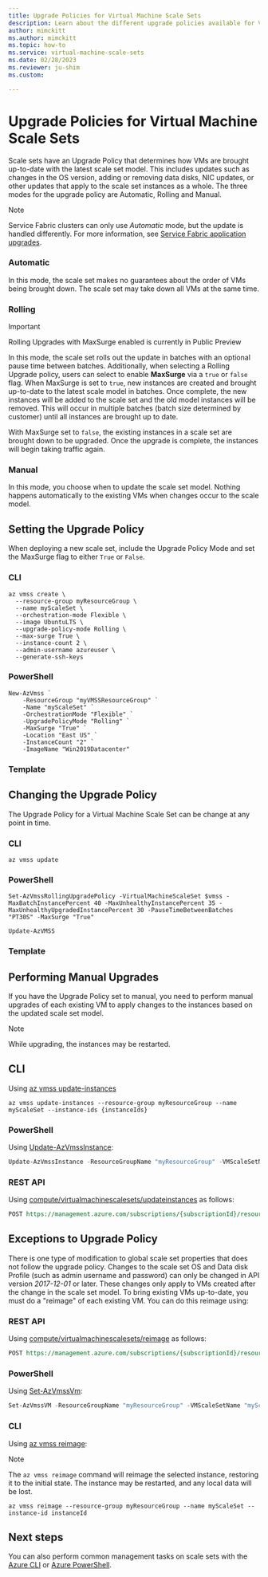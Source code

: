 ```yaml
---
title: Upgrade Policies for Virtual Machine Scale Sets
description: Learn about the different upgrade policies available for Virtual Machine Scale Sets
author: mimckitt
ms.author: mimckitt
ms.topic: how-to
ms.service: virtual-machine-scale-sets
ms.date: 02/28/2023
ms.reviewer: ju-shim
ms.custom: 

---
```

# Upgrade Policies for Virtual Machine Scale Sets

Scale sets have an Upgrade Policy that determines how VMs are brought up-to-date with the latest scale set model. This includes updates such as changes in the OS version, adding or removing data disks, NIC updates, or other updates that apply to the scale set instances as a whole. The three modes for the upgrade policy are Automatic, Rolling and Manual. 

>[!NOTE]
> Service Fabric clusters can only use *Automatic* mode, but the update is handled differently. For more information, see [Service Fabric application upgrades](../service-fabric/service-fabric-application-upgrade.md).


### Automatic 
In this mode, the scale set makes no guarantees about the order of VMs being brought down. The scale set may take down all VMs at the same time. 

### Rolling

> [!IMPORTANT]
> Rolling Upgrades with MaxSurge enabled is currently in Public Preview

In this mode, the scale set rolls out the update in batches with an optional pause time between batches. Additionally, when selecting a Rolling Upgrade policy, users can select to enable **MaxSurge** via a `true` or `false` flag. When MaxSurge is set to `true`, new instances are created and brought up-to-date to the latest scale model in batches. Once complete, the new instances will be added to the scale set and the old model instances will be removed. This will occur in multiple batches (batch size determined by customer) until all instances are brought up to date. 

With MaxSurge set to `false`, the existing instances in a scale set are brought down to be upgraded. Once the upgrade is complete, the instances will begin taking traffic again. 

### Manual
In this mode, you choose when to update the scale set model. Nothing happens automatically to the existing VMs when changes occur to the scale model.

## Setting the Upgrade Policy

When deploying a new scale set, include the Upgrade Policy Mode and set the MaxSurge flag to either `True` or `False`.

### CLI

```azurecli-interactive
az vmss create \
  --resource-group myResourceGroup \
  --name myScaleSet \
  --orchestration-mode Flexible \
  --image UbuntuLTS \
  --upgrade-policy-mode Rolling \
  --max-surge True \
  --instance-count 2 \
  --admin-username azureuser \
  --generate-ssh-keys
```

### PowerShell

```azurepowershell-interactive
New-AzVmss `
    -ResourceGroup "myVMSSResourceGroup" `
    -Name "myScaleSet" ` 
    -OrchestrationMode "Flexible" `
    -UpgradePolicyMode "Rolling" `
    -MaxSurge "True" `
    -Location "East US" `
    -InstanceCount "2" `
    -ImageName "Win2019Datacenter"
```

### Template


## Changing the Upgrade Policy

The Upgrade Policy for a Virtual Machine Scale Set can be change at any point in time. 

### CLI
```azurecli-interactive
az vmss update
```

### PowerShell

```azurepowershell-interactive
Set-AzVmssRollingUpgradePolicy -VirtualMachineScaleSet $vmss -MaxBatchInstancePercent 40 -MaxUnhealthyInstancePercent 35 -MaxUnhealthyUpgradedInstancePercent 30 -PauseTimeBetweenBatches "PT30S" -MaxSurge "True"

Update-AzVMSS 
```

### Template

## Performing Manual Upgrades
 
If you have the Upgrade Policy set to manual, you need to perform manual upgrades of each existing VM to apply changes to the instances based on the updated scale set model. 

> [!NOTE]
> While upgrading, the instances may be restarted.

## CLI
Using [az vmss update-instances](/cli/azure/vmss)

```azurecli
az vmss update-instances --resource-group myResourceGroup --name myScaleSet --instance-ids {instanceIds}
```
### PowerShell 
Using [Update-AzVmssInstance](/powershell/module/az.compute/update-azvmssinstance):
    
```powershell
Update-AzVmssInstance -ResourceGroupName "myResourceGroup" -VMScaleSetName "myScaleSet" -InstanceId instanceId
```

### REST API 
Using [compute/virtualmachinescalesets/updateinstances](/rest/api/compute/virtualmachinescalesets/updateinstances) as follows:

```rest
POST https://management.azure.com/subscriptions/{subscriptionId}/resourceGroups/myResourceGroup/providers/Microsoft.Compute/virtualMachineScaleSets/myScaleSet/manualupgrade?api-version={apiVersion}
```

## Exceptions to Upgrade Policy

There is one type of modification to global scale set properties that does not follow the upgrade policy. Changes to the scale set OS and Data disk Profile (such as admin username and password) can only be changed in API version *2017-12-01* or later. These changes only apply to VMs created after the change in the scale set model. To bring existing VMs up-to-date, you must do a "reimage" of each existing VM. You can do this reimage using:

### REST API 
Using [compute/virtualmachinescalesets/reimage](/rest/api/compute/virtualmachinescalesets/reimage) as follows:

```rest
POST https://management.azure.com/subscriptions/{subscriptionId}/resourceGroups/myResourceGroup/providers/Microsoft.Compute/virtualMachineScaleSets/myScaleSet/reimage?api-version={apiVersion}
```

### PowerShell 
Using [Set-AzVmssVm](/powershell/module/az.compute/set-azvmssvm):

```powershell
Set-AzVmssVM -ResourceGroupName "myResourceGroup" -VMScaleSetName "myScaleSet" -InstanceId instanceId -Reimage
```

### CLI 
Using [az vmss reimage](/cli/azure/vmss):

> [!NOTE]
> The `az vmss reimage` command will reimage the selected instance, restoring it to the initial state. The instance may be restarted, and any local data will be lost.

```azurecli
az vmss reimage --resource-group myResourceGroup --name myScaleSet --instance-id instanceId
```




## Next steps
You can also perform common management tasks on scale sets with the [Azure CLI](virtual-machine-scale-sets-manage-cli.md) or [Azure PowerShell](virtual-machine-scale-sets-manage-powershell.md).
